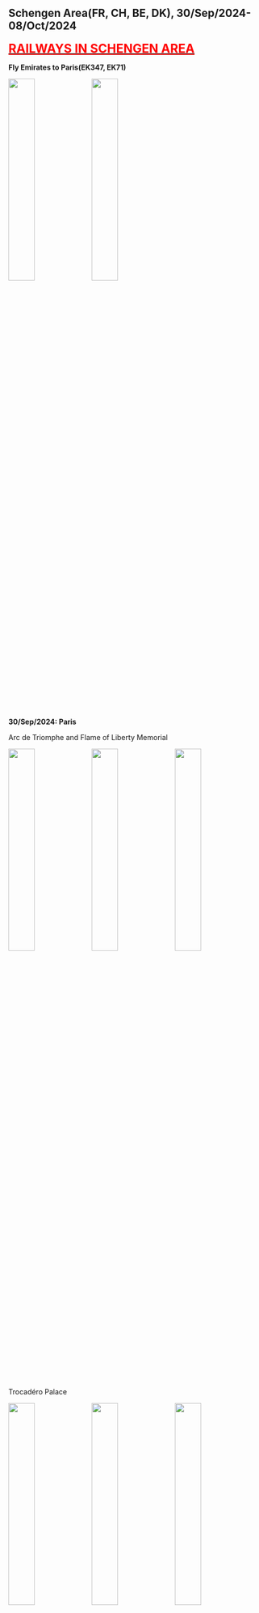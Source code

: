 ## Schengen Area(FR, CH, BE, DK), 30/Sep/2024-08/Oct/2024

**[<font color=red size=5><u>RAILWAYS IN SCHENGEN AREA</u></font>](https://wqgcx.github.io/transport/20240930EU/ER)**

**Fly Emirates to Paris(EK347, EK71)**

<img src="../20240927MYS_photos/IMG_3410.jpeg" width="32%">
<img src="../20240927MYS_photos/IMG_3413.jpeg" width="32%">

**30/Sep/2024: Paris**

Arc de Triomphe and Flame of Liberty Memorial

<img src="../20240930EU_photos/IMG_3417.jpeg" width="32%">
<img src="../20240930EU_photos/IMG_3421.jpeg" width="32%">
<img src="../20240930EU_photos/IMG_3444.jpeg" width="32%">

Trocadéro Palace

<img src="../20240930EU_photos/IMG_3426.jpeg" width="32%">
<img src="../20240930EU_photos/IMG_3427.jpeg" width="32%">
<img src="../20240930EU_photos/IMG_3430.jpeg" width="32%">

Eiffel Tower

<img src="../20240930EU_photos/IMG_3428.jpeg" width="32%">
<img src="../20240930EU_photos/IMG_3435.jpeg" width="32%">
<img src="../20240930EU_photos/IMG_3439.jpeg" width="32%">
<img src="../20240930EU_photos/IMG_3506.jpeg" width="32%">

Pont Alexandre III and Palais Garnier

<img src="../20240930EU_photos/IMG_3475.jpeg" width="32%">
<img src="../20240930EU_photos/IMG_3476.jpeg" width="32%">
<img src="../20240930EU_photos/IMG_3497.jpeg" width="32%">

Hôtel des Invalides

<img src="../20240930EU_photos/IMG_3458.jpeg" width="32%">
<img src="../20240930EU_photos/IMG_3460.jpeg" width="32%">
<img src="../20240930EU_photos/IMG_3465.jpeg" width="32%">
<img src="../20240930EU_photos/IMG_3466.jpeg" width="32%">
<img src="../20240930EU_photos/IMG_3467.jpeg" width="32%">
<img src="../20240930EU_photos/IMG_3468.jpeg" width="32%">
<img src="../20240930EU_photos/IMG_3469.jpeg" width="32%">
<img src="../20240930EU_photos/IMG_3470.jpeg" width="32%">
<img src="../20240930EU_photos/IMG_3472.jpeg" width="32%">

Place de la Concorde and Vendôme Column

<img src="../20240930EU_photos/IMG_3486.jpeg" width="32%">
<img src="../20240930EU_photos/IMG_3487.jpeg" width="32%">
<img src="../20240930EU_photos/IMG_3499.jpeg" width="32%">

Grand Palais, Petit Palais and National Assembly

<img src="../20240930EU_photos/IMG_3481.jpeg" width="32%">
<img src="../20240930EU_photos/IMG_3484.jpeg" width="32%">
<img src="../20240930EU_photos/IMG_3500.jpeg" width="32%">

Bateaux Mouches and Night View of Paris(along the Seine River)

<img src="../20240930EU_photos/IMG_3512.jpeg" width="32%">
<img src="../20240930EU_photos/IMG_3517.jpeg" width="32%">
<img src="../20240930EU_photos/IMG_3525.jpeg" width="32%">
<img src="../20240930EU_photos/IMG_3526.jpeg" width="32%">
<img src="../20240930EU_photos/IMG_3527.jpeg" width="32%">
<img src="../20240930EU_photos/IMG_3532.jpeg" width="32%">

**01/Oct/2024: Geneva, Lausanne, Bern**

**Fly EasyJet Switzerland to Geneva(DS1338)**

Palace of Nations

<img src="../20240930EU_photos/IMG_3550.jpeg" width="32%">
<img src="../20240930EU_photos/IMG_3545.jpeg" width="32%">
<img src="../20240930EU_photos/IMG_3546.jpeg" width="32%">

Grand Théâtre de Genève, Musée Rath and Monument to the Reformation

<img src="../20240930EU_photos/IMG_3557.jpeg" width="32%">
<img src="../20240930EU_photos/IMG_3560.jpeg" width="32%">
<img src="../20240930EU_photos/IMG_3561.jpeg" width="32%">

Evangelical Lutheran Church of Geneva, Palais de Justice and St. Pierre Cathedral

<img src="../20240930EU_photos/IMG_3564.jpeg" width="32%">
<img src="../20240930EU_photos/IMG_3566.jpeg" width="32%">
<img src="../20240930EU_photos/IMG_3567.jpeg" width="32%">

City View of Geneva, The Flower Clock and Basilica of Our Lady of Geneva

<img src="../20240930EU_photos/IMG_3568.jpeg" width="32%">
<img src="../20240930EU_photos/IMG_3578.jpeg" width="32%">
<img src="../20240930EU_photos/IMG_3585.jpeg" width="32%">

Lake Geneva

<img src="../20240930EU_photos/IMG_3575.jpeg" width="32%">
<img src="../20240930EU_photos/IMG_3577.jpeg" width="32%">
<img src="../20240930EU_photos/IMG_3582.jpeg" width="32%">

Lausanne Cathedral

<img src="../20240930EU_photos/IMG_3597.jpeg" width="32%">
<img src="../20240930EU_photos/IMG_3600.jpeg" width="32%">
<img src="../20240930EU_photos/IMG_3606.jpeg" width="32%">

City View of Lausanne

<img src="../20240930EU_photos/IMG_3607.jpeg" width="32%">
<img src="../20240930EU_photos/IMG_3608.jpeg" width="32%">
<img src="../20240930EU_photos/IMG_3610.jpeg" width="32%">

Olympic Museum

<img src="../20240930EU_photos/IMG_3616.jpeg" width="32%">
<img src="../20240930EU_photos/IMG_3618.jpeg" width="32%">
<img src="../20240930EU_photos/IMG_3622.jpeg" width="32%">
<img src="../20240930EU_photos/IMG_3630.jpeg" width="32%">
<img src="../20240930EU_photos/IMG_3632.jpeg" width="32%">
<img src="../20240930EU_photos/IMG_3633.jpeg" width="32%">
<img src="../20240930EU_photos/IMG_3634.jpeg" width="32%">
<img src="../20240930EU_photos/IMG_3638.jpeg" width="32%">
<img src="../20240930EU_photos/IMG_3640.jpeg" width="32%">

Church of the Holy Spirit, Käfigturm(Prison Tower) and Clock Tower

<img src="../20240930EU_photos/IMG_3645.jpeg" width="32%">
<img src="../20240930EU_photos/IMG_3650.jpeg" width="32%">
<img src="../20240930EU_photos/IMG_3662.jpeg" width="32%">

Bern Minster and Einsteinhaus

<img src="../20240930EU_photos/IMG_3666.jpeg" width="32%">
<img src="../20240930EU_photos/IMG_3669.jpeg" width="32%">
<img src="../20240930EU_photos/IMG_3659.jpeg" width="32%">

City View of Bern

<img src="../20240930EU_photos/IMG_3658.jpeg" width="32%">
<img src="../20240930EU_photos/IMG_3651.jpeg" width="32%">
<img src="../20240930EU_photos/IMG_3672.jpeg" width="32%">

**02/Oct/2024: Zurich, Schwyz, Lucerne, Bern**

Zurich Old Town(St. Peter, Fraumünster, Grossmünster, Opernhaus, Limmat River)

<img src="../20240930EU_photos/IMG_3685.jpeg" width="32%">
<img src="../20240930EU_photos/IMG_3686.jpeg" width="32%">
<img src="../20240930EU_photos/IMG_3687.jpeg" width="32%">
<img src="../20240930EU_photos/IMG_3702.jpeg" width="32%">
<img src="../20240930EU_photos/IMG_3693.jpeg" width="32%">
<img src="../20240930EU_photos/IMG_3696.jpeg" width="32%">

Mountain Rigi

<img src="../20240930EU_photos/IMG_3719.jpeg" width="32%">
<img src="../20240930EU_photos/IMG_3724.jpeg" width="32%">
<img src="../20240930EU_photos/IMG_3732.jpeg" width="32%">

Lake Lucerne

<img src="../20240930EU_photos/IMG_3747.jpeg" width="32%">
<img src="../20240930EU_photos/IMG_3750.jpeg" width="32%">
<img src="../20240930EU_photos/IMG_3777.jpeg" width="32%">

Chapel Bridge

<img src="../20240930EU_photos/IMG_3754.jpeg" width="32%">
<img src="../20240930EU_photos/IMG_3757.jpeg" width="32%">
<img src="../20240930EU_photos/IMG_3761.jpeg" width="32%">

City View of Lucerne(City Hall, Jesuit Church and Hotel Château Gütsch)

<img src="../20240930EU_photos/IMG_3759.jpeg" width="32%">
<img src="../20240930EU_photos/IMG_3763.jpeg" width="32%">
<img src="../20240930EU_photos/IMG_3764.jpeg" width="32%">

Panoramic of Lucerne, The Lion Monument and Church of St. Leodegar

<img src="../20240930EU_photos/IMG_3767.jpeg" width="32%">
<img src="../20240930EU_photos/IMG_3769.jpeg" width="32%">
<img src="../20240930EU_photos/IMG_3776.jpeg" width="32%">

GoldenPass Line

<img src="../20240930EU_photos/IMG_3798.jpeg" width="32%">
<img src="../20240930EU_photos/IMG_3802.jpeg" width="32%">
<img src="../20240930EU_photos/IMG_3804.jpeg" width="32%">

City View of Thun

<img src="../20240930EU_photos/IMG_3811.jpeg" width="32%">
<img src="../20240930EU_photos/IMG_3812.jpeg" width="32%">
<img src="../20240930EU_photos/IMG_3814.jpeg" width="32%">

**03/Oct/2024: Schaffhausen, Zurich, Basel**

Rhine Falls

<img src="../20240930EU_photos/IMG_3830.jpeg" width="32%">
<img src="../20240930EU_photos/IMG_3857.jpeg" width="32%">
<img src="../20240930EU_photos/IMG_3864.jpeg" width="32%">

City View of Schaffhausen(Haus zum Ritter, Church of St. Johann, Panorama)

<img src="../20240930EU_photos/IMG_3836.jpeg" width="32%">
<img src="../20240930EU_photos/IMG_3837.jpeg" width="32%">
<img src="../20240930EU_photos/IMG_3846.jpeg" width="32%">

Munot

<img src="../20240930EU_photos/IMG_3839.jpeg" width="32%">
<img src="../20240930EU_photos/IMG_3842.jpeg" width="32%">

Swiss National Museum

<img src="../20240930EU_photos/IMG_3867.jpeg" width="32%">
<img src="../20240930EU_photos/IMG_3888.jpeg" width="32%">
<img src="../20240930EU_photos/IMG_3897.jpeg" width="32%">
<img src="../20240930EU_photos/IMG_3870.jpeg" width="32%">
<img src="../20240930EU_photos/IMG_3871.jpeg" width="32%">
<img src="../20240930EU_photos/IMG_3900.jpeg" width="32%">
<img src="../20240930EU_photos/IMG_3901.jpeg" width="32%">
<img src="../20240930EU_photos/IMG_3902.jpeg" width="32%">
<img src="../20240930EU_photos/IMG_3905.jpeg" width="32%">
<img src="../20240930EU_photos/IMG_3916.jpeg" width="32%">
<img src="../20240930EU_photos/IMG_3923.jpeg" width="32%">
<img src="../20240930EU_photos/IMG_3924.jpeg" width="32%">

Kunstmuseum Basel

<img src="../20240930EU_photos/IMG_3952.jpeg" width="32%">
<img src="../20240930EU_photos/IMG_3955.jpeg" width="32%">
<img src="../20240930EU_photos/IMG_3977.jpeg" width="32%">
<img src="../20240930EU_photos/IMG_3967.jpeg" width="32%">
<img src="../20240930EU_photos/IMG_3953.jpeg" width="32%">
<img src="../20240930EU_photos/IMG_3954.jpeg" width="32%">
<img src="../20240930EU_photos/IMG_3960.jpeg" width="32%">
<img src="../20240930EU_photos/IMG_3978.jpeg" width="32%">
<img src="../20240930EU_photos/IMG_3939.jpeg" width="32%">
<img src="../20240930EU_photos/IMG_3970.jpeg" width="32%">
<img src="../20240930EU_photos/IMG_3973.jpeg" width="32%">
<img src="../20240930EU_photos/IMG_3975.jpeg" width="32%">

Basel Minster, Basel Town Hall, Gate of Spalen

<img src="../20240930EU_photos/IMG_3987.jpeg" width="32%">
<img src="../20240930EU_photos/IMG_3989.jpeg" width="32%">
<img src="../20240930EU_photos/IMG_3993.jpeg" width="32%">

**04/Oct/2024: Paris**

**Fly EasyJet Switzerland to Paris(DS1337)**

Palais de Louvre

<img src="../20240930EU_photos/IMG_4002.jpeg" width="32%">
<img src="../20240930EU_photos/IMG_3999.jpeg" width="32%">
<img src="../20240930EU_photos/IMG_4003.jpeg" width="32%">
<img src="../20240930EU_photos/IMG_4006.jpeg" width="32%">
<img src="../20240930EU_photos/IMG_4014.jpeg" width="32%">
<img src="../20240930EU_photos/IMG_4016.jpeg" width="32%">
<center class ='img'>
<img src="../20240930EU_photos/IMG_4018.jpeg" width="32%">
<img src="../20240930EU_photos/IMG_4022.jpeg" width="32%">
</center>
<img src="../20240930EU_photos/IMG_4024.jpeg" width="32%">
<img src="../20240930EU_photos/IMG_4027.jpeg" width="32%">
<img src="../20240930EU_photos/IMG_4029.jpeg" width="32%">
<img src="../20240930EU_photos/IMG_4041.jpeg" width="32%">
<img src="../20240930EU_photos/IMG_4044.jpeg" width="32%">
<img src="../20240930EU_photos/IMG_4045.jpeg" width="32%">
<img src="../20240930EU_photos/IMG_4052.jpeg" width="32%">
<img src="../20240930EU_photos/IMG_4057.jpeg" width="32%">
<img src="../20240930EU_photos/IMG_4059.jpeg" width="32%">

Church of Saint-Germain l'Auxerrois, Place du Châtelet and Hôtel de Ville(City Hall)

<img src="../20240930EU_photos/IMG_4063.jpeg" width="32%">
<img src="../20240930EU_photos/IMG_4072.jpeg" width="32%">
<img src="../20240930EU_photos/IMG_4077.jpeg" width="32%">

Church Saint-Gervais-Saint-Protais, Church Saint-Paul-Saint-Lous and Place de la Bastille

<img src="../20240930EU_photos/IMG_4078.jpeg" width="32%">
<img src="../20240930EU_photos/IMG_4079.jpeg" width="32%">
<img src="../20240930EU_photos/IMG_4094.jpeg" width="32%">

Maison de Victor Hugo(Victor Hugo's House)

<img src="../20240930EU_photos/IMG_4085.jpeg" width="32%">
<img src="../20240930EU_photos/IMG_4087.jpeg" width="32%">
<img src="../20240930EU_photos/IMG_4088.jpeg" width="32%">
<img src="../20240930EU_photos/IMG_4089.jpeg" width="32%">
<img src="../20240930EU_photos/IMG_4090.jpeg" width="32%">
<img src="../20240930EU_photos/IMG_4091.jpeg" width="32%">

Château de Vincennes

<img src="../20240930EU_photos/IMG_4098.jpeg" width="32%">
<img src="../20240930EU_photos/IMG_4105.jpeg" width="32%">
<img src="../20240930EU_photos/IMG_4106.jpeg" width="32%">

Night View of Paris(on the Tour Montparnasse)

<img src="../20240930EU_photos/IMG_4119.jpeg" width="32%">
<img src="../20240930EU_photos/IMG_4126.jpeg" width="32%">
<img src="../20240930EU_photos/IMG_4127.jpeg" width="32%">
<img src="../20240930EU_photos/IMG_4134.jpeg" width="32%">
<img src="../20240930EU_photos/IMG_4136.jpeg" width="32%">
<img src="../20240930EU_photos/IMG_4140.jpeg" width="32%">

**05/Oct/2024: Brussels, Antwerp, Ghent**

Halle Gate, Palace of Justice(Brussels) and Church of the Minimes(Brussels)

<img src="../20240930EU_photos/IMG_4156.jpeg" width="32%">
<img src="../20240930EU_photos/IMG_4160.jpeg" width="32%">
<img src="../20240930EU_photos/IMG_4164.jpeg" width="32%">

Church of Our Lady of Victories at the Sablon, Oldmasters Museum and Church of St. James on Coudenberg

<img src="../20240930EU_photos/IMG_4168.jpeg" width="32%">
<img src="../20240930EU_photos/IMG_4172.jpeg" width="32%">
<img src="../20240930EU_photos/IMG_4176.jpeg" width="32%">

Brussels Town Hall, Royal Saint-Hubert Galleries and Manneken Pis

<img src="../20240930EU_photos/IMG_4179.jpeg" width="32%">
<img src="../20240930EU_photos/IMG_4203.jpeg" width="32%">
<img src="../20240930EU_photos/IMG_4182.jpeg" width="32%">

Grand-Place(the Central Square of Brussels)

<img src="../20240930EU_photos/IMG_4192.jpeg" width="32%">
<img src="../20240930EU_photos/IMG_4194.jpeg" width="32%">
<img src="../20240930EU_photos/IMG_4197.jpeg" width="32%">
<img src="../20240930EU_photos/IMG_4200.jpeg" width="32%">
<img src="../20240930EU_photos/IMG_4202.jpeg" width="32%">

Cathedral of St. Michael and St. Gudula, and Berlaymont Building(European Commission)

<img src="../20240930EU_photos/IMG_4211.jpeg" width="32%">
<img src="../20240930EU_photos/IMG_4214.jpeg" width="32%">

Cinquantenaire Park

<img src="../20240930EU_photos/IMG_4216.jpeg" width="32%">
<img src="../20240930EU_photos/IMG_4220.jpeg" width="32%">
<img src="../20240930EU_photos/IMG_4221.jpeg" width="32%">

Atomium

<img src="../20240930EU_photos/IMG_4223.jpeg" width="32%">
<img src="../20240930EU_photos/IMG_4226.jpeg" width="32%">

Cathedral of Our Lady(Antwerp) and St. Paul's Church(Antwerp)

<img src="../20240930EU_photos/IMG_4242.jpeg" width="32%">
<img src="../20240930EU_photos/IMG_4263.jpeg" width="32%">
<img src="../20240930EU_photos/IMG_4265.jpeg" width="32%">

St. Charles Borromeo Church(Antwerp), Antwerp City Hall and Brabo's Monument

<img src="../20240930EU_photos/IMG_4251.jpeg" width="32%">
<img src="../20240930EU_photos/IMG_4259.jpeg" width="32%">
<img src="../20240930EU_photos/IMG_4261.jpeg" width="32%">

Het Steen, Royal Antwerp Atheneum and Antwerp Chinatown

<img src="../20240930EU_photos/IMG_4266.jpeg" width="32%">
<img src="../20240930EU_photos/IMG_4267.jpeg" width="32%">
<img src="../20240930EU_photos/IMG_4268.jpeg" width="32%">

St. James' Church(Ghent), Gravensteen(Castle of Counts) and St. Michael's Church(Ghent)

<img src="../20240930EU_photos/IMG_4274.jpeg" width="32%">
<img src="../20240930EU_photos/IMG_4278.jpeg" width="32%">
<img src="../20240930EU_photos/IMG_4282.jpeg" width="32%">

St. Nicholas Church(Ghent) and St. Bavo's Cathedral(Ghent)

<img src="../20240930EU_photos/IMG_4285.jpeg" width="32%">
<img src="../20240930EU_photos/IMG_4298.jpeg" width="32%">
<img src="../20240930EU_photos/IMG_4289.jpeg" width="32%">

Belfry of Ghent and Royal Dutch Theatre(Ghent)

<img src="../20240930EU_photos/IMG_4287.jpeg" width="32%">
<img src="../20240930EU_photos/IMG_4293.jpeg" width="32%">
<img src="../20240930EU_photos/IMG_4295.jpeg" width="32%">

River View of Ghent

<img src="../20240930EU_photos/IMG_4277.jpeg" width="32%">
<img src="../20240930EU_photos/IMG_4279.jpeg" width="32%">
<img src="../20240930EU_photos/IMG_4300.jpeg" width="32%">

**06/Oct/2024: Paris**

Château de Versailles

<img src="../20240930EU_photos/IMG_4304.jpeg" width="32%">
<img src="../20240930EU_photos/IMG_4305.jpeg" width="32%">
<img src="../20240930EU_photos/IMG_4312.jpeg" width="32%">
<img src="../20240930EU_photos/IMG_4315.jpeg" width="32%">
<img src="../20240930EU_photos/IMG_4317.jpeg" width="32%">
<img src="../20240930EU_photos/IMG_4318.jpeg" width="32%">
<img src="../20240930EU_photos/IMG_4322.jpeg" width="32%">
<img src="../20240930EU_photos/IMG_4324.jpeg" width="32%">
<img src="../20240930EU_photos/IMG_4325.jpeg" width="32%">
<img src="../20240930EU_photos/IMG_4341.jpeg" width="32%">
<img src="../20240930EU_photos/IMG_4343.jpeg" width="32%">
<img src="../20240930EU_photos/IMG_4346.jpeg" width="32%">

Park of Versailles

<img src="../20240930EU_photos/IMG_4360.jpeg" width="32%">
<img src="../20240930EU_photos/IMG_4364.jpeg" width="32%">
<img src="../20240930EU_photos/IMG_4369.jpeg" width="32%">
<img src="../20240930EU_photos/IMG_4370.jpeg" width="32%">
<img src="../20240930EU_photos/IMG_4373.jpeg" width="32%">
<img src="../20240930EU_photos/IMG_4374.jpeg" width="32%">

The Grand Trianon

<img src="../20240930EU_photos/IMG_4377.jpeg" width="32%">
<img src="../20240930EU_photos/IMG_4379.jpeg" width="32%">
<img src="../20240930EU_photos/IMG_4381.jpeg" width="32%">
<img src="../20240930EU_photos/IMG_4384.jpeg" width="32%">
<img src="../20240930EU_photos/IMG_4386.jpeg" width="32%">
<img src="../20240930EU_photos/IMG_4388.jpeg" width="32%">

The Petit Trianon

<img src="../20240930EU_photos/IMG_4391.jpeg" width="32%">
<img src="../20240930EU_photos/IMG_4394.jpeg" width="32%">
<img src="../20240930EU_photos/IMG_4390.jpeg" width="32%">

Longchamp Racecourse(Prix de l'Arc de Triomphe)

<img src="../20240930EU_photos/IMG_4400.jpeg" width="32%">
<img src="../20240930EU_photos/IMG_4402.jpeg" width="32%">
<img src="../20240930EU_photos/IMG_4416.jpeg" width="32%">
<img src="../20240930EU_photos/IMG_4423.jpeg" width="32%">
<img src="../20240930EU_photos/IMG_4426.jpeg" width="32%">
<img src="../20240930EU_photos/IMG_4429.jpeg" width="32%">
<img src="../20240930EU_photos/IMG_4431.jpeg" width="32%">
<img src="../20240930EU_photos/IMG_4434.jpeg" width="32%">
<img src="../20240930EU_photos/IMG_4438.jpeg" width="32%">

Luxembourg Garden(and Luxembourg Palace)

<img src="../20240930EU_photos/IMG_4441.jpeg" width="32%">
<img src="../20240930EU_photos/IMG_4448.jpeg" width="32%">
<img src="../20240930EU_photos/IMG_4449.jpeg" width="32%">
<img src="../20240930EU_photos/IMG_4440.jpeg" width="32%">
<img src="../20240930EU_photos/IMG_4443.jpeg" width="32%">
<img src="../20240930EU_photos/IMG_4447.jpeg" width="32%">

Panthéon(Twilight View)

<img src="../20240930EU_photos/IMG_4452.jpeg" width="32%">

**07/Oct/2024: Copenhagen**

**Fly EasyJet Europe to Copenhagen(EC4647)**

Swedish Gustaf's Church, Nordic Seaplanes and The Little Mermaid

<img src="../20240930EU_photos/IMG_4470.jpeg" width="32%">
<img src="../20240930EU_photos/IMG_4474.jpeg" width="32%">
<img src="../20240930EU_photos/IMG_4475.jpeg" width="32%">

Kastellet(and St. Alban's Church)

<img src="../20240930EU_photos/IMG_4473.jpeg" width="32%">
<img src="../20240930EU_photos/IMG_4479.jpeg" width="32%">
<img src="../20240930EU_photos/IMG_4480.jpeg" width="32%">
<img src="../20240930EU_photos/IMG_4482.jpeg" width="32%">
<img src="../20240930EU_photos/IMG_4483.jpeg" width="32%">
<img src="../20240930EU_photos/IMG_4487.jpeg" width="32%">
<img src="../20240930EU_photos/IMG_4485.jpeg" width="32%">
<img src="../20240930EU_photos/IMG_4491.jpeg" width="32%">
<img src="../20240930EU_photos/IMG_4492.jpeg" width="32%">

Alexander Nevsky Church(Copenhagen), The Kissing Stairs and Church of Our Saviour(Copenhagen)

<img src="../20240930EU_photos/IMG_4498.jpeg" width="32%">
<img src="../20240930EU_photos/IMG_4507.jpeg" width="32%">
<img src="../20240930EU_photos/IMG_4527.jpeg" width="32%">

Amalienborg

<img src="../20240930EU_photos/IMG_4502.jpeg" width="32%">
<img src="../20240930EU_photos/IMG_4505.jpeg" width="32%">
<img src="../20240930EU_photos/IMG_4506.jpeg" width="32%">

Nyhavn

<img src="../20240930EU_photos/IMG_4508.jpeg" width="32%">
<img src="../20240930EU_photos/IMG_4509.jpeg" width="32%">
<img src="../20240930EU_photos/IMG_4510.jpeg" width="32%">

Freetown Christiania

<img src="../20240930EU_photos/IMG_4521.jpeg" width="32%">
<img src="../20240930EU_photos/IMG_4523.jpeg" width="32%">
<img src="../20240930EU_photos/IMG_4524.jpeg" width="32%">

Holmen Church and St. Nicholas Church(Nikolaj Art Gallery)

<img src="../20240930EU_photos/IMG_4528.jpeg" width="32%">
<img src="../20240930EU_photos/IMG_4535.jpeg" width="32%">

Christianborg Palace(and Equestrian statue of Christian IX)

<img src="../20240930EU_photos/IMG_4533.jpeg" width="32%">
<img src="../20240930EU_photos/IMG_4536.jpeg" width="32%">
<img src="../20240930EU_photos/IMG_4538.jpeg" width="32%">
<img src="../20240930EU_photos/IMG_4545.jpeg" width="32%">

River View of Copenhagen

<img src="../20240930EU_photos/IMG_4547.jpeg" width="32%">
<img src="../20240930EU_photos/IMG_4551.jpeg" width="32%">

National Museum of Denmark

<img src="../20240930EU_photos/IMG_4561.jpeg" width="32%">
<img src="../20240930EU_photos/IMG_4562.jpeg" width="32%">
<img src="../20240930EU_photos/IMG_4564.jpeg" width="32%">
<img src="../20240930EU_photos/IMG_4567.jpeg" width="32%">
<img src="../20240930EU_photos/IMG_4570.jpeg" width="32%">
<img src="../20240930EU_photos/IMG_4572.jpeg" width="32%">
<img src="../20240930EU_photos/IMG_4573.jpeg" width="32%">
<img src="../20240930EU_photos/IMG_4575.jpeg" width="32%">
<img src="../20240930EU_photos/IMG_4577.jpeg" width="32%">
<img src="../20240930EU_photos/IMG_4581.jpeg" width="32%">
<img src="../20240930EU_photos/IMG_4586.jpeg" width="32%">
<img src="../20240930EU_photos/IMG_4587.jpeg" width="32%">
<img src="../20240930EU_photos/IMG_4588.jpeg" width="32%">
<img src="../20240930EU_photos/IMG_4589.jpeg" width="32%">
<img src="../20240930EU_photos/IMG_4596.jpeg" width="32%">

Ny Carlsberg Glyptotek, The Statue of H.C. Andersen and Church of Our Lady(Copenhagen)

<img src="../20240930EU_photos/IMG_4599.jpeg" width="32%">
<img src="../20240930EU_photos/IMG_4605.jpeg" width="32%">
<img src="../20240930EU_photos/IMG_4613.jpeg" width="32%">

Copenhagen City Hall(and City Hall Square)

<img src="../20240930EU_photos/IMG_4603.jpeg" width="32%">
<img src="../20240930EU_photos/IMG_4604.jpeg" width="32%">
<img src="../20240930EU_photos/IMG_4606.jpeg" width="32%">

The Round Tower and City View of Copenhagen on It

<img src="../20240930EU_photos/IMG_4614.jpeg" width="32%">
<img src="../20240930EU_photos/IMG_4616.jpeg" width="32%">
<img src="../20240930EU_photos/IMG_4617.jpeg" width="32%">
<img src="../20240930EU_photos/IMG_4620.jpeg" width="32%">
<img src="../20240930EU_photos/IMG_4621.jpeg" width="32%">

Rosenborg Castle

<img src="../20240930EU_photos/IMG_4624.jpeg" width="32%">
<img src="../20240930EU_photos/IMG_4628.jpeg" width="32%">
<img src="../20240930EU_photos/IMG_4630.jpeg" width="32%">

National Gallery of Denmark, Dansekapellet and Grundtvig's Church

<img src="../20240930EU_photos/IMG_4634.jpeg" width="32%">
<img src="../20240930EU_photos/IMG_4635.jpeg" width="32%">
<img src="../20240930EU_photos/IMG_4640.jpeg" width="32%">

**Fly Transavia France to Paris(TO4319)**

<img src="../20240930EU_photos/IMG_4647.jpeg" width="32%">

**08/Oct/2024: Paris**

Panthéon

<img src="../20240930EU_photos/IMG_4657.jpeg" width="32%">
<img src="../20240930EU_photos/IMG_4659.jpeg" width="32%">
<img src="../20240930EU_photos/IMG_4664.jpeg" width="32%">
<img src="../20240930EU_photos/IMG_4670.jpeg" width="32%">
<img src="../20240930EU_photos/IMG_4677.jpeg" width="32%">
<img src="../20240930EU_photos/IMG_4666.jpeg" width="32%">
<img src="../20240930EU_photos/IMG_4667.jpeg" width="32%">
<img src="../20240930EU_photos/IMG_4674.jpeg" width="32%">
<img src="../20240930EU_photos/IMG_4675.jpeg" width="32%">

Church of Saint-Séverin, Cathédrale Notre-Dame de Paris and Palais de Justice(Paris)

<img src="../20240930EU_photos/IMG_4680.jpeg" width="32%">
<img src="../20240930EU_photos/IMG_4681.jpeg" width="32%">
<img src="../20240930EU_photos/IMG_4687.jpeg" width="32%">

Basilique du Sacré-Cœur and City View of Paris at It 

<img src="../20240930EU_photos/IMG_4703.jpeg" width="32%">
<img src="../20240930EU_photos/IMG_4697.jpeg" width="32%">
<img src="../20240930EU_photos/IMG_4706.jpeg" width="32%">
<img src="../20240930EU_photos/IMG_4708.jpeg" width="32%">
<img src="../20240930EU_photos/IMG_4704.jpeg" width="32%">

Opéra de Paris and Wall of Love

<img src="../20240930EU_photos/IMG_4714.jpeg" width="32%">
<img src="../20240930EU_photos/IMG_4709.jpeg" width="32%">

**Fly Emirates and China Eastern Airlines to Beijing(EK76, EK342, MU796)**

<img src="../20240930EU_photos/IMG_4723.jpeg" width="32%">
<img src="../20240930EU_photos/IMG_4728.jpeg" width="32%">
<img src="../20240930EU_photos/IMG_4733.jpeg" width="32%">

**Click [here](https://wqgcx.github.io/transport/) to go back.**
